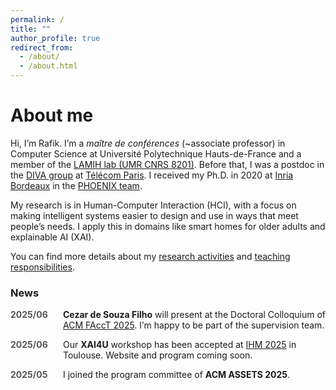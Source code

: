 ```yaml
---
permalink: /
title: ""
author_profile: true
redirect_from:
  - /about/
  - /about.html
---
```


About me
======

Hi, I’m Rafik. I’m a *maître de conférences* (~associate professor) in Computer Science at Université Polytechnique Hauts-de-France and a member of the [LAMIH lab (UMR CNRS 8201)](https://www.uphf.fr/lamih). Before that, I was a postdoc in the [DIVA group](https://diva.telecom-paristech.fr/) at [Télécom Paris](https://www.telecom-paris.fr/). I received my Ph.D. in 2020 at [Inria Bordeaux](https://www.inria.fr/fr/centre-inria-universite-bordeaux) in the [PHOENIX team](http://phoenix.inria.fr/).

My research is in Human-Computer Interaction (HCI), with a focus on making intelligent systems easier to design and use in ways that meet people’s needs. I apply this in domains like smart homes for older adults and explainable AI (XAI).

You can find more details about my [research activities](/research/) and [teaching responsibilities](/teaching/).

### News

<style>
.news-container {
  display: flex;
  flex-direction: column;
  gap: 1em;
  margin-top: 1em;
}

.news-item {
  display: flex;
  gap: 1em;
}

.news-date {
  flex-shrink: 0;
  width: 5em;
  font-weight: bold;
  color: #555;
}

.news-text {
  flex-grow: 1;
}
</style>

<div class="news-container">
  <div class="news-item">
    <div class="news-date">2025/06</div>
    <div class="news-text">
      <strong>Cezar de Souza Filho</strong> will present at the Doctoral Colloquium of <a href="https://facctconference.org/" target="_blank">ACM FAccT 2025</a>. I’m happy to be part of the supervision team.
    </div>
  </div>

  <div class="news-item">
    <div class="news-date">2025/06</div>
    <div class="news-text">
      Our <strong>XAI4U</strong> workshop has been accepted at <a href="https://ihm2025.afihm.org/" target="_blank">IHM 2025</a> in Toulouse. Website and program coming soon.
    </div>
  </div>

  <div class="news-item">
    <div class="news-date">2025/05</div>
    <div class="news-text">
      I joined the program committee of <strong>ACM ASSETS 2025</strong>.
    </div>
  </div>
</div>












